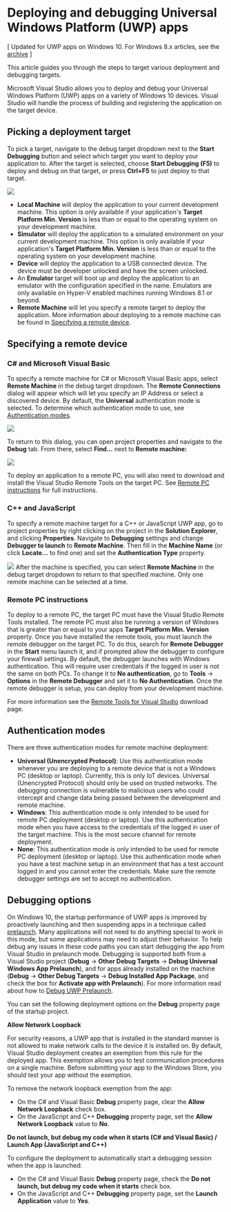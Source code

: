 # Deploying and debugging Universal Windows Platform (UWP) apps

\[ Updated for UWP apps on Windows 10. For Windows 8.x articles, see the [archive](http://go.microsoft.com/fwlink/p/?linkid=619132) \]

This article guides you through the steps to target various deployment and debugging targets.

Microsoft Visual Studio allows you to deploy and debug your Universal Windows Platform (UWP) apps on a variety of Windows 10 devices. Visual Studio will handle the process of building and registering the application on the target device.

## Picking a deployment target

To pick a target, navigate to the debug target dropdown next to the **Start Debugging** button and select which target you want to deploy your application to. After the target is selected, choose **Start Debugging (F5)** to deploy and debug on that target, or press **Ctrl+F5** to just deploy to that target.

![](images/debug-device-target-list.png)

-   **Local Machine** will deploy the application to your current development machine. This option is only available if your application's **Target Platform Min. Version** is less than or equal to the operating system on your development machine.
-   **Simulator** will deploy the application to a simulated environment on your current development machine. This option is only available if your application's **Target Platform Min. Version** is less than or equal to the operating system on your development machine.
-   **Device** will deploy the application to a USB connected device. The device must be developer unlocked and have the screen unlocked.
-   An **Emulator** target will boot up and deploy the application to an emulator with the configuration specified in the name. Emulators are only available on Hyper-V enabled machines running Windows 8.1 or beyond.
-   **Remote Machine** will let you specify a remote target to deploy the application. More information about deploying to a remote machine can be found in [Specifying a remote device](#specifying-a-remote-device).

## Specifying a remote device

### C\# and Microsoft Visual Basic

To specify a remote machine for C\# or Microsoft Visual Basic apps, select **Remote Machine** in the debug target dropdown. The **Remote Connections** dialog will appear which will let you specify an IP Address or select a discovered device. By default, the **Universal** authentication mode is selected. To determine which authentication mode to use, see [Authentication modes](#authentication-modes).

![](images/debug-remote-connections.png)

To return to this dialog, you can open project properties and navigate to the **Debug** tab. From there, select **Find…** next to **Remote machine:**

![](images/debug-remote-machine-config.png)

To deploy an application to a remote PC, you will also need to download and install the Visual Studio Remote Tools on the target PC. See [Remote PC instructions](#remote-pc-instructions) for full instructions.

### C++ and JavaScript

To specify a remote machine target for a C++ or JavaScript UWP app, go to project properties by right clicking on the project in the **Solution Explorer**, and clicking **Properties**. Navigate to **Debugging** settings and change **Debugger to launch** to **Remote Machine**. Then fill in the **Machine Name** (or click **Locate…** to find one) and set the **Authentication Type** property.

![](images/debug-property-pages.png)
After the machine is specified, you can select **Remote Machine** in the debug target dropdown to return to that specified machine. Only one remote machine can be selected at a time.

### Remote PC instructions

To deploy to a remote PC, the target PC must have the Visual Studio Remote Tools installed. The remote PC must also be running a version of Windows that is greater than or equal to your apps **Target Platform Min. Version** property. Once you have installed the remote tools, you must launch the remote debugger on the target PC. To do this, search for **Remote Debugger** in the **Start** menu launch it, and if prompted allow the debugger to configure your firewall settings. By default, the debugger launches with Windows authentication. This will require user credentials if the logged in user is not the same on both PCs. To change it to **No authentication**, go to **Tools** -&gt; **Options** in the **Remote Debugger** and set it to **No Authentication**. Once the remote debugger is setup, you can deploy from your development machine.

For more information see the [Remote Tools for Visual Studio]( http://go.microsoft.com/fwlink/?LinkId=717039) download page.

## Authentication modes

There are three authentication modes for remote machine deployment:

- **Universal (Unencrypted Protocol)**: Use this authentication mode whenever you are deploying to a remote device that is not a Windows PC (desktop or laptop). Currently, this is only IoT devices. Universal (Unencrypted Protocol) should only be used on trusted networks. The debugging connection is vulnerable to malicious users who could intercept and change data being passed between the development and remote machine.
- **Windows**: This authentication mode is only intended to be used for remote PC deployment (desktop or laptop). Use this authentication mode when you have access to the credentials of the logged in user of the target machine. This is the most secure channel for remote deployment.
- **None**: This authentication mode is only intended to be used for remote PC deployment (desktop or laptop). Use this authentication mode when you have a test machine setup in an environment that has a test account logged in and you cannot enter the credentials. Make sure the remote debugger settings are set to accept no authentication.

## Debugging options

On Windows 10, the startup performance of UWP apps is improved by proactively launching and then suspending apps in a technique called [prelaunch](https://msdn.microsoft.com/library/windows/apps/Mt593297). Many applications will not need to do anything special to work in this mode, but some applications may need to adjust their behavior. To help debug any issues in these code paths you can start debugging the app from Visual Studio in prelaunch mode. Debugging is supported both from a Visual Studio project (**Debug** -&gt; **Other Debug Targets** -&gt; **Debug Universal Windows App Prelaunch**), and for apps already installed on the machine (**Debug** -&gt; **Other Debug Targets** -&gt; **Debug Installed App Package**, and check the box for **Activate app with Prelaunch**). For more information read about how to [Debug UWP Prelaunch]( http://go.microsoft.com/fwlink/?LinkId=717245).

You can set the following deployment options on the **Debug** property page of the startup project.

**Allow Network Loopback**

For security reasons, a UWP app that is installed in the standard manner is not allowed to make network calls to the device it is installed on. By default, Visual Studio deployment creates an exemption from this rule for the deployed app. This exemption allows you to test communication procedures on a single machine. Before submitting your app to the Windows Store, you should test your app without the exemption.

To remove the network loopback exemption from the app:

-   On the C\# and Visual Basic **Debug** property page, clear the **Allow Network Loopback** check box.
-   On the JavaScript and C++ **Debugging** property page, set the **Allow Network Loopback** value to **No**.

**Do not launch, but debug my code when it starts (C\# and Visual Basic) / Launch App (JavaScript and C++)**

To configure the deployment to automatically start a debugging session when the app is launched:

-   On the C\# and Visual Basic **Debug** property page, check the **Do not launch, but debug my code when it starts** check box.
-   On the JavaScript and C++ **Debugging** property page, set the **Launch Application** value to **Yes**.




<!--HONumber=May16_HO4-->


